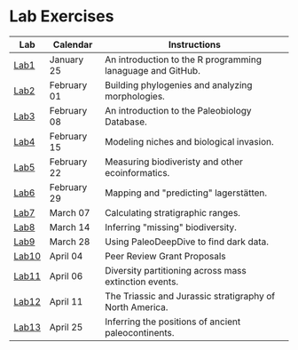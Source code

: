 # Lab Exercises

Lab | Calendar | Instructions
--------- | --------- | ---------- 
[Lab1](https://github.com/aazaff/startLearn.R/blob/master/README.md) | January 25 | An introduction to the R programming lanaguage and GitHub. 
[Lab2](https://github.com/aazaff/paleobiologyWebsite/blob/master/LabExercise2.md) | February 01 | Building phylogenies and analyzing morphologies.
[Lab3](https://github.com/aazaff/paleobiologyWebsite/blob/master/LabExercise3.md) | February 08 | An introduction to the Paleobiology Database.
[Lab4](https://github.com/aazaff/paleobiologyWebsite/blob/master/LabExercise4.md) | February 15 | Modeling niches and biological invasion.
[Lab5](https://github.com/aazaff/paleobiologyWebsite/blob/master/LabExercise5.md) | February 22 | Measuring biodiveristy and other ecoinformatics.
[Lab6](https://github.com/aazaff/paleobiologyWebsite/blob/master/LabExercise6.md) | February 29 | Mapping and "predicting" lagerst&auml;tten.
[Lab7](https://github.com/aazaff/paleobiologyWebsite/blob/master/LabExercise7.md) | March 07 | Calculating stratigraphic ranges.
[Lab8](https://github.com/aazaff/paleobiologyWebsite/blob/master/LabExercise8.md) | March 14 | Inferring "missing" biodiversity.
[Lab9](https://github.com/aazaff/paleobiologyWebsite/blob/master/LabExercise9.md) | March 28 | Using PaleoDeepDive to find dark data.
[Lab10](https://github.com/aazaff/teachPaleobiology/blob/master/GSAProposals/ProposalInformation.md) | April 04 | Peer Review Grant Proposals
[Lab11](https://github.com/aazaff/teachPaleobiology/blob/master/GSAProposals/LabExercise11.md) | April 06 | Diversity partitioning across mass extinction events.
[Lab12](https://github.com/aazaff/paleobiologyWebsite/blob/master/LabExercise12.md) | April 11 | The Triassic and Jurassic stratigraphy of North America.
[Lab13](https://github.com/aazaff/paleobiologyWebsite/blob/master/LabExercise13.md) | April 25 | Inferring the positions of ancient paleocontinents.
